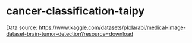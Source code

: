 # cancer-classification-taipy

Data source: https://www.kaggle.com/datasets/pkdarabi/medical-image-dataset-brain-tumor-detection?resource=download